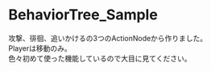 # BehaviorTree_Sample

攻撃、徘徊、追いかけるの3つのActionNodeから作りました。  
Playerは移動のみ。  
色々初めて使った機能しているので大目に見てください。

